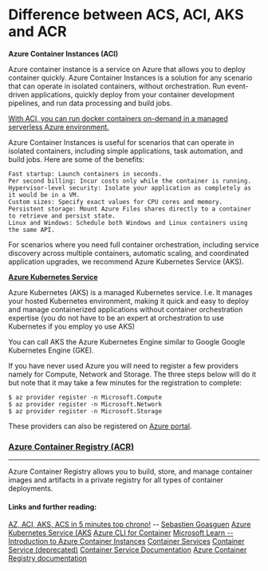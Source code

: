 # Difference between ACS, ACI, AKS and ACR


**Azure Container Instances (ACI)**

Azure container instance is a service on Azure that allows you to deploy container quickly. Azure Container Instances is a solution for any scenario that can operate in isolated containers, without orchestration. Run event-driven applications, quickly deploy from your container development pipelines, and run data processing and build jobs.

[With ACI, you can run docker containers on-demand in a managed serverless Azure environment.](https://docs.microsoft.com/en-us/azure/container-instances/)

Azure Container Instances is useful for scenarios that can operate in isolated containers, including simple applications, task automation, and build jobs. Here are some of the benefits:

    Fast startup: Launch containers in seconds.
    Per second billing: Incur costs only while the container is running.
    Hypervisor-level security: Isolate your application as completely as it would be in a VM.
    Custom sizes: Specify exact values for CPU cores and memory.
    Persistent storage: Mount Azure Files shares directly to a container to retrieve and persist state.
    Linux and Windows: Schedule both Windows and Linux containers using the same API.

For scenarios where you need full container orchestration, including service discovery across multiple containers, automatic scaling, and coordinated application upgrades, we recommend Azure Kubernetes Service (AKS).

**[Azure Kubernetes Service](https://docs.microsoft.com/en-us/azure/aks/)**

Azure Kubernetes (AKS) is a managed Kubernetes service. I.e. It manages your hosted Kubernetes environment, making it quick and easy to deploy and manage containerized applications without container orchestration expertise (you do not have to be an expert at orchestration to use Kubernetes if you employ yo use AKS)

You can call AKS the Azure Kubernetes Engine similar to Google Google Kubernetes Engine (GKE).

If you have never used Azure you will need to register a few providers namely for Compute, Network and Storage. The three steps below will do it but note that it may take a few minutes for the registration to complete:


```
$ az provider register -n Microsoft.Compute
$ az provider register -n Microsoft.Network
$ az provider register -n Microsoft.Storage
```

These providers can also be registered on [Azure portal](https://docs.microsoft.com/en-us/azure/azure-resource-manager/resource-manager-supported-services#azure-portal).


### [Azure Container Registry (ACR)](https://docs.microsoft.com/en-us/azure/container-registry/) ###
---

Azure Container Registry allows you to build, store, and manage container images and artifacts in a private registry for all types of container deployments.


#### Links and further reading: ####

[AZ, ACI, AKS, ACS in 5 minutes top chrono!](https://medium.com/bitnami-perspectives/az-aci-aks-acs-in-5-minutes-top-chrono-65c9952dfeb8) -- [Sebastien Goasguen](https://medium.com/@sebgoa)
[Azure Kubernetes Service (AKS](https://docs.microsoft.com/en-us/azure/aks/)
[Azure CLI for Container](https://docs.microsoft.com/en-us/cli/azure/container?view=azure-cli-latest#az-container-create)
[Microsoft Learn -- Introduction to Azure Container Instances](https://docs.microsoft.com/en-us/learn/modules/run-docker-with-azure-container-instances/1-introduction)
[Container Services](https://azure.microsoft.com/en-us/product-categories/containers/)
[Container Service (deprecated)](https://azuremarketplace.microsoft.com/en-us/marketplace/apps/microsoft.acs)
[Container Service Documentation](https://docs.microsoft.com/en-us/azure/container-service/)
[Azure Container Registry documentation](https://docs.microsoft.com/en-us/azure/container-registry/)
